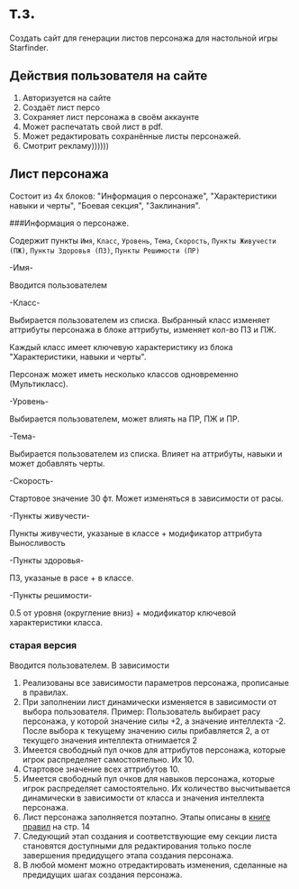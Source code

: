 т.з.
===
Создать сайт для генерации листов персонажа для настольной игры Starfinder.

Действия пользователя на сайте
---
1. Авторизуется на сайте
2. Создаёт лист персо
3. Сохраняет лист персонажа в своём аккаунте
4. Может распечатать свой лист в pdf.
5. Может редактировать сохранённые листы персонажей.
6. Смотрит рекламу))))))

Лист персонажа
---

Состоит из 4х блоков: "Информация о персонаже", "Характеристики навыки и черты", "Боевая секция", "Заклинания".

###Информация о персонаже.

Содержит пункты `Имя`, `Класс`, `Уровень`, `Тема`, `Скорость`, `Пункты Живучести (ПЖ)`, `Пункты Здоровья (ПЗ)`, `Пункты Решимости (ПР)`

-Имя-

Вводится пользователем

-Класс-

Выбирается пользователем из списка. Выбранный класс изменяет аттрибуты персонажа в блоке аттрибуты, изменяет кол-во ПЗ и ПЖ.

Каждый класс имеет ключевую характеристику из блока "Характеристики, навыки и черты".

Персонаж может иметь несколько классов одновременно (Мультикласс).

-Уровень-

Выбирается пользователем, может влиять на ПР, ПЖ и ПР.

-Тема-

Выбирается пользователем из списка. Влияет на аттрибуты, навыки и может добавлять черты.

-Скорость-

Стартовое значение 30 фт. Может изменяться в зависимости от расы.

-Пункты живучести-

Пункты живучести, указаные в классе + модификатор аттрибута Выносливость

-Пункты здоровья-

ПЗ, указаные в расе + в классе.

-Пункты решимости-

0.5 от уровня (округление вниз) + модификатор ключевой характеристики класса.


### старая версия
Вводится пользователем. В зависимости
1. Реализованы все зависимости параметров персонажа, прописаные в правилах.
2. При заполнении лист динамически изменяется в зависимости от выбора пользователя. Пример: Пользователь выбирает расу персонажа, у которой значение силы +2, а значение интеллекта -2. После выбора к текущему значению силы прибавляется 2, а от текущего значения интеллекта отнимается 2
3. Имеется свободный пул очков для аттрибутов персонажа, которые игрок распределяет самостоятельно. Их 10.
4. Стартовое значение всех аттрибутов 10.
5. Имеется свободный пул очков для навыков персонажа, которые игрок распределяет самостоятельно. Их количество высчитывается динамически в зависимости от класса и значения интеллекта персонажа.
6. Лист персонажа заполняется поэтапно. Этапы описаны в [книге правил](https://www.yumpu.com/ru/document/read/63230716/-starfinder-) на стр. 14
7. Следующий этап создания и соответствующие ему секции листа становятся доступными для редактирования только после завершения предидущего этапа создания персонажа.
8. В любой момент можно отредактировать изменения, сделанные на предидущих шагах создания персонажа.